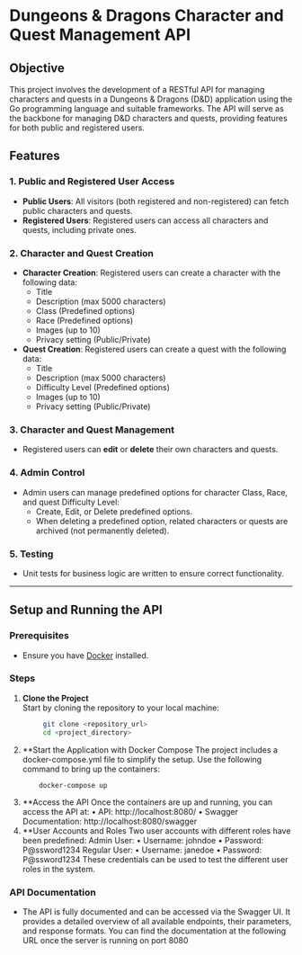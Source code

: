 # Dungeons & Dragons Character and Quest Management API

## Objective

This project involves the development of a RESTful API for managing characters and quests in a Dungeons & Dragons (D&D) application using the Go programming language and suitable frameworks. The API will serve as the backbone for managing D&D characters and quests, providing features for both public and registered users.

## Features

### 1. Public and Registered User Access
- **Public Users**: All visitors (both registered and non-registered) can fetch public characters and quests.
- **Registered Users**: Registered users can access all characters and quests, including private ones.

### 2. Character and Quest Creation
- **Character Creation**: Registered users can create a character with the following data:
    - Title
    - Description (max 5000 characters)
    - Class (Predefined options)
    - Race (Predefined options)
    - Images (up to 10)
    - Privacy setting (Public/Private)
- **Quest Creation**: Registered users can create a quest with the following data:
    - Title
    - Description (max 5000 characters)
    - Difficulty Level (Predefined options)
    - Images (up to 10)
    - Privacy setting (Public/Private)

### 3. Character and Quest Management
- Registered users can **edit** or **delete** their own characters and quests.

### 4. Admin Control
- Admin users can manage predefined options for character Class, Race, and quest Difficulty Level:
    - Create, Edit, or Delete predefined options.
    - When deleting a predefined option, related characters or quests are archived (not permanently deleted).

### 5. Testing
- Unit tests for business logic are written to ensure correct functionality.

---

## Setup and Running the API

### Prerequisites
- Ensure you have [Docker](https://www.docker.com/) installed.

### Steps

1. **Clone the Project**  
   Start by cloning the repository to your local machine:
   ```bash
        git clone <repository_url>
        cd <project_directory>
   ```
2. **Start the Application with Docker Compose
    The project includes a docker-compose.yml file to simplify the setup. Use the following command to bring up the containers:
    ```
        docker-compose up
    ```
3.	**Access the API
    Once the containers are up and running, you can access the API at:
	•	API: http://localhost:8080/
	•	Swagger Documentation: http://localhost:8080/swagger
4. **User Accounts and Roles
    Two user accounts with different roles have been predefined:
	Admin User:
	•	Username: johndoe
	•	Password: P@ssword1234
	Regular User:
	•	Username: janedoe
	•	Password: P@ssword1234
    These credentials can be used to test the different user roles in the system.

### API Documentation

- The API is fully documented and can be accessed via the Swagger UI. It provides a detailed overview of all available endpoints, their parameters, and response formats. You can find the documentation at the following URL once the server is running on port 8080